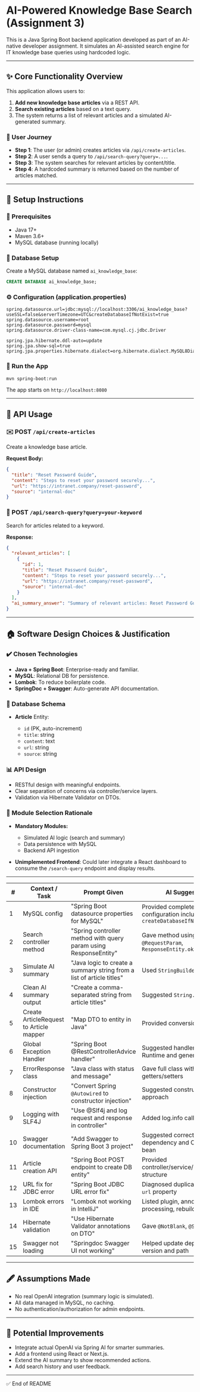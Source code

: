 # AI-Powered Knowledge Base Search (Assignment 3)

This is a Java Spring Boot backend application developed as part of an AI-native developer assignment. It simulates an AI-assisted search engine for IT knowledge base queries using hardcoded logic.

---

## ✨ Core Functionality Overview

This application allows users to:

1. **Add new knowledge base articles** via a REST API.
2. **Search existing articles** based on a text query.
3. The system returns a list of relevant articles and a simulated AI-generated summary.

### 🔄 User Journey

* **Step 1**: The user (or admin) creates articles via `/api/create-articles`.
* **Step 2**: A user sends a query to `/api/search-query?query=...`.
* **Step 3**: The system searches for relevant articles by content/title.
* **Step 4**: A hardcoded summary is returned based on the number of articles matched.

---

## 🔧 Setup Instructions

### 🔹 Prerequisites

* Java 17+
* Maven 3.6+
* MySQL database (running locally)

### 📂 Database Setup

Create a MySQL database named `ai_knowledge_base`:

```sql
CREATE DATABASE ai_knowledge_base;
```

### ⚙️ Configuration (application.properties)

```properties
spring.datasource.url=jdbc:mysql://localhost:3306/ai_knowledge_base?useSSL=false&serverTimezone=UTC&createDatabaseIfNotExist=true
spring.datasource.username=root
spring.datasource.password=mysql
spring.datasource.driver-class-name=com.mysql.cj.jdbc.Driver

spring.jpa.hibernate.ddl-auto=update
spring.jpa.show-sql=true
spring.jpa.properties.hibernate.dialect=org.hibernate.dialect.MySQL8Dialect
```

### 🚀 Run the App

```bash
mvn spring-boot:run
```

The app starts on `http://localhost:8080`

---

## 🔐 API Usage

### ✉️ POST `/api/create-articles`

Create a knowledge base article.

**Request Body:**

```json
{
  "title": "Reset Password Guide",
  "content": "Steps to reset your password securely...",
  "url": "https://intranet.company/reset-password",
  "source": "internal-doc"
}
```

### 🤖 POST `/api/search-query?query=your-keyword`

Search for articles related to a keyword.

**Response:**

```json
{
  "relevant_articles": [
    {
      "id": 1,
      "title": "Reset Password Guide",
      "content": "Steps to reset your password securely...",
      "url": "https://intranet.company/reset-password",
      "source": "internal-doc"
    }
  ],
  "ai_summary_answer": "Summary of relevant articles: Reset Password Guide"
}
```

---

## 🏠 Software Design Choices & Justification

### ✔️ Chosen Technologies

* **Java + Spring Boot**: Enterprise-ready and familiar.
* **MySQL**: Relational DB for persistence.
* **Lombok**: To reduce boilerplate code.
* **SpringDoc + Swagger**: Auto-generate API documentation.

### 📄 Database Schema

* **Article** Entity:

  * `id` (PK, auto-increment)
  * `title`: string
  * `content`: text
  * `url`: string
  * `source`: string

### 📊 API Design

* RESTful design with meaningful endpoints.
* Clear separation of concerns via controller/service layers.
* Validation via Hibernate Validator on DTOs.

### 🔹 Module Selection Rationale

* **Mandatory Modules:**

  * Simulated AI logic (search and summary)
  * Data persistence with MySQL
  * Backend API ingestion

* **Unimplemented Frontend**: Could later integrate a React dashboard to consume the `/search-query` endpoint and display results.

---

| #  | Context / Task                          | Prompt Given                                                          | AI Suggestion                                                             | Action Taken                      |
| -- | --------------------------------------- | --------------------------------------------------------------------- | ------------------------------------------------------------------------- | --------------------------------- |
| 1  | MySQL config                            | "Spring Boot datasource properties for MySQL"                         | Provided complete configuration including `createDatabaseIfNotExist=true` | ✅ Used                            |
| 2  | Search controller method                | "Spring controller method with query param using ResponseEntity"      | Gave method using `@RequestParam`, `ResponseEntity.ok()`                  | ✅ Used and implemented            |
| 3  | Simulate AI summary                     | "Java logic to create a summary string from a list of article titles" | Used `StringBuilder` with `\n`                                            | ✅ Initially used, improved later  |
| 4  | Clean AI summary output                 | "Create a comma-separated string from article titles"                 | Suggested `String.join()`                                                 | ✅ Used to replace `\n` output     |
| 5  | Create ArticleRequest to Article mapper | "Map DTO to entity in Java"                                           | Provided conversion method                                                | ✅ Used                            |
| 6  | Global Exception Handler                | "Spring Boot @RestControllerAdvice handler"                           | Suggested handlers for Runtime and generic Exception                      | ✅ Implemented                     |
| 7  | ErrorResponse class                     | "Java class with status and message"                                  | Gave full class with fields and getters/setters                           | ✅ Implemented                     |
| 8  | Constructor injection                   | "Convert Spring `@Autowired` to constructor injection"                | Suggested constructor-based approach                                      | ✅ Applied across project          |
| 9  | Logging with SLF4J                      | "Use @Slf4j and log request and response in controller"               | Added log.info calls                                                      | ✅ Used after fixing Lombok config |
| 10 | Swagger documentation                   | "Add Swagger to Spring Boot 3 project"                                | Suggested correct Springdoc dependency and OpenAPI bean                   | ✅ Used, with fixes                |
| 11 | Article creation API                    | "Spring Boot POST endpoint to create DB entity"                       | Provided controller/service/repo structure                                | ✅ Used                            |
| 12 | URL fix for JDBC error                  | "Spring Boot JDBC URL error fix"                                      | Diagnosed duplicate/invalid `url` property                                | ✅ Fixed                           |
| 13 | Lombok errors in IDE                    | "Lombok not working in IntelliJ"                                      | Listed plugin, annotation processing, rebuild steps                       | ✅ Solved issue                    |
| 14 | Hibernate validation                    | "Use Hibernate Validator annotations on DTO"                          | Gave `@NotBlank`, `@Size`, etc.                                           | ✅ Used on `ArticleRequest`        |
| 15 | Swagger not loading                     | "Springdoc Swagger UI not working"                                    | Helped update dependency version and path                                 | ✅ Resolved                        |



---

## 🖋️ Assumptions Made

* No real OpenAI integration (summary logic is simulated).
* All data managed in MySQL, no caching.
* No authentication/authorization for admin endpoints.

---

## 🦄 Potential Improvements

* Integrate actual OpenAI via Spring AI for smarter summaries.
* Add a frontend using React or Next.js.
* Extend the AI summary to show recommended actions.
* Add search history and user feedback.

---

✅ End of README
